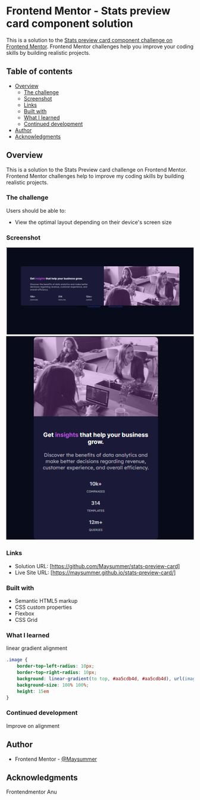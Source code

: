 # Frontend Mentor - Stats preview card component solution

This is a solution to the [Stats preview card component challenge on Frontend Mentor](https://www.frontendmentor.io/challenges/stats-preview-card-component-8JqbgoU62). Frontend Mentor challenges help you improve your coding skills by building realistic projects. 

## Table of contents

- [Overview](#overview)
  - [The challenge](#the-challenge)
  - [Screenshot](#screenshot)
  - [Links](#links)
  - [Built with](#built-with)
  - [What I learned](#what-i-learned)
  - [Continued development](#continued-development)
- [Author](#author)
- [Acknowledgments](#acknowledgments)


## Overview
This is a solution to the Stats Preview card challenge on Frontend Mentor. Frontend Mentor challenges help to improve my coding skills by building realistic projects.

### The challenge

Users should be able to:

- View the optimal layout depending on their device's screen size

### Screenshot

![](./screenshot_desktop.png)
![](./screenshot_mobile.png)

### Links

- Solution URL: [https://github.com/Maysummer/stats-preview-card]
- Live Site URL: [https://maysummer.github.io/stats-preview-card/]


### Built with

- Semantic HTML5 markup
- CSS custom properties
- Flexbox
- CSS Grid


### What I learned

linear gradient
alignment

```css
.image {
    border-top-left-radius: 10px;
    border-top-right-radius: 10px;
    background: linear-gradient(to top, #aa5cdb4d, #aa5cdb4d), url(images/image-header-mobile.jpg);
    background-size: 100% 100%;
    height: 15em
}
```

### Continued development

Improve on alignment


## Author

- Frontend Mentor - [@Maysummer](https://www.frontendmentor.io/profile/Maysummer)


## Acknowledgments
Frontendmentor
Anu
